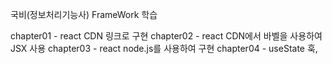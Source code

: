 국비(정보처리기능사) FrameWork 학습

chapter01 - react CDN 링크로 구현
chapter02 - react CDN에서 바벨을 사용하여 JSX 사용
chapter03 - react node.js를 사용하여 구현
chapter04 - useState 훅, 
